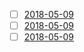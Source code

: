 - [ ] [2018-05-09](./2018-05-09.md)
- [ ] [2018-05-09](./2018-05-09.md)
- [ ] [2018-05-09](./2018-05-09.md)
